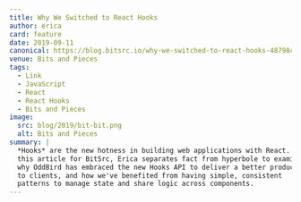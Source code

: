 ```yaml
---
title: Why We Switched to React Hooks
author: erica
card: feature
date: 2019-09-11
canonical: https://blog.bitsrc.io/why-we-switched-to-react-hooks-48798c42c7f
venue: Bits and Pieces
tags:
  - Link
  - JavaScript
  - React
  - React Hooks
  - Bits and Pieces
image:
  src: blog/2019/bit-bit.png
  alt: Bits and Pieces
summary: |
  *Hooks* are the new hotness in building web applications with React. In
  this article for BitSrc, Erica separates fact from hyperbole to examine
  why OddBird has embraced the new Hooks API to deliver a better product
  to clients, and how we've benefited from having simple, consistent
  patterns to manage state and share logic across components.
---
```

